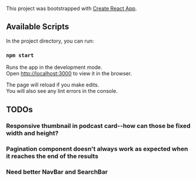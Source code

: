 This project was bootstrapped with [Create React App](https://github.com/facebook/create-react-app).

## Available Scripts

In the project directory, you can run:

### `npm start`

Runs the app in the development mode.<br />
Open [http://localhost:3000](http://localhost:3000) to view it in the browser.

The page will reload if you make edits.<br />
You will also see any lint errors in the console.

## TODOs

### Responsive thumbnail in podcast card--how can those be fixed width and height?
### Pagination component doesn't always work as expected when it reaches the end of the results
### Need better NavBar and SearchBar
